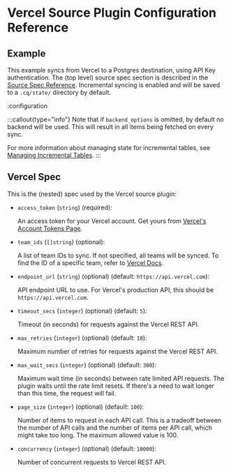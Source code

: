 # Vercel Source Plugin Configuration Reference

## Example

This example syncs from Vercel to a Postgres destination, using API Key authentication. The (top level) source spec section is described in the [Source Spec Reference](/docs/reference/source-spec). Incremental syncing is enabled and will be saved to a `.cq/state/` directory by default.

:configuration

:::callout{type="info"}
Note that if `backend_options` is omitted, by default no backend will be used.
This will result in all items being fetched on every sync.

For more information about managing state for incremental tables, see [Managing Incremental Tables](/docs/advanced-topics/managing-incremental-tables).
:::

## Vercel Spec

This is the (nested) spec used by the Vercel source plugin:

- `access_token` (`string`) (required):

  An access token for your Vercel account. Get yours from [Vercel's Account Tokens Page](https://vercel.com/account/tokens).

- `team_ids` (`[]string`) (optional):

  A list of team IDs to sync. If not specified, all teams will be synced. To find the ID of a specific team, refer to [Vercel Docs](https://vercel.com/docs/accounts/create-a-team#find-your-team-id).

- `endpoint_url` (`string`) (optional) (default: `https://api.vercel.com`):

  API endpoint URL to use. For Vercel's production API, this should be `https://api.vercel.com`.

- `timeout_secs` (`integer`) (optional) (default: `5`):

  Timeout (in seconds) for requests against the Vercel REST API.

- `max_retries` (`integer`) (optional) (default: `10`):

  Maximum number of retries for requests against the Vercel REST API.

- `max_wait_secs` (`integer`) (optional) (default: `300`):

  Maximum wait time (in seconds) between rate limited API requests. The plugin waits until the rate limit resets. If there's a need to wait longer than this time, the request will fail.

- `page_size` (`integer`) (optional) (default: `100`):

  Number of items to request in each API call. This is a tradeoff between the number of API calls and the number of items per API call, which might take too long. The maximum allowed value is 100.

- `concurrency` (`integer`) (optional) (default: `10000`):

  Number of concurrent requests to Vercel REST API.
